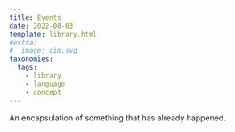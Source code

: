 ```yaml
---
title: Events
date: 2022-08-03
template: library.html
#extra:
#  image: cim.svg
taxonomies:
  tags:
    - library
    - language
    - concept
---
```

An encapsulation of something that has already happened.
